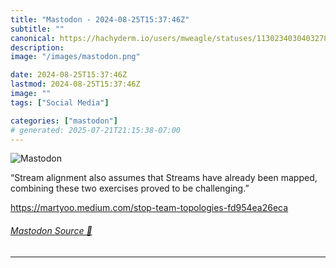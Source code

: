 ```yaml
---
title: "Mastodon - 2024-08-25T15:37:46Z"
subtitle: ""
canonical: https://hachyderm.io/users/mweagle/statuses/113023403040327863
description:
image: "/images/mastodon.png"

date: 2024-08-25T15:37:46Z
lastmod: 2024-08-25T15:37:46Z
image: ""
tags: ["Social Media"]

categories: ["mastodon"]
# generated: 2025-07-21T21:15:38-07:00
---
```

![Mastodon](/images/mastodon.png)

<p>“Stream alignment also assumes that Streams have already been mapped, combining these two exercises proved to be challenging.”</p><p><a href="https://martyoo.medium.com/stop-team-topologies-fd954ea26eca" target="_blank" rel="nofollow noopener noreferrer" translate="no"><span class="invisible">https://</span><span class="ellipsis">martyoo.medium.com/stop-team-t</span><span class="invisible">opologies-fd954ea26eca</span></a></p>


###### [Mastodon Source 🐘](https://hachyderm.io/@mweagle/113023403040327863)

___
